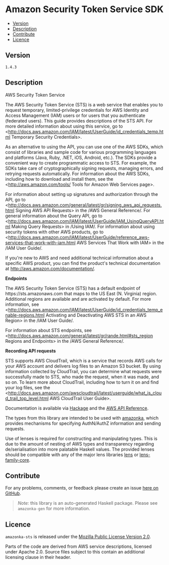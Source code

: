 # Amazon Security Token Service SDK

* [Version](#version)
* [Description](#description)
* [Contribute](#contribute)
* [Licence](#licence)


## Version

`1.4.3`


## Description

AWS Security Token Service

The AWS Security Token Service (STS) is a web service that enables you to request temporary, limited-privilege credentials for AWS Identity and Access Management (IAM) users or for users that you authenticate (federated users). This guide provides descriptions of the STS API. For more detailed information about using this service, go to <http://docs.aws.amazon.com/IAM/latest/UserGuide/id_credentials_temp.html Temporary Security Credentials>.

As an alternative to using the API, you can use one of the AWS SDKs, which consist of libraries and sample code for various programming languages and platforms (Java, Ruby, .NET, iOS, Android, etc.). The SDKs provide a convenient way to create programmatic access to STS. For example, the SDKs take care of cryptographically signing requests, managing errors, and retrying requests automatically. For information about the AWS SDKs, including how to download and install them, see the <http://aws.amazon.com/tools/ Tools for Amazon Web Services page>.

For information about setting up signatures and authorization through the API, go to <http://docs.aws.amazon.com/general/latest/gr/signing_aws_api_requests.html Signing AWS API Requests> in the /AWS General Reference/. For general information about the Query API, go to <http://docs.aws.amazon.com/IAM/latest/UserGuide/IAM_UsingQueryAPI.html Making Query Requests> in /Using IAM/. For information about using security tokens with other AWS products, go to <http://docs.aws.amazon.com/IAM/latest/UserGuide/reference_aws-services-that-work-with-iam.html AWS Services That Work with IAM> in the /IAM User Guide/.

If you\'re new to AWS and need additional technical information about a specific AWS product, you can find the product\'s technical documentation at <http://aws.amazon.com/documentation/>.

__Endpoints__

The AWS Security Token Service (STS) has a default endpoint of https:\/\/sts.amazonaws.com that maps to the US East (N. Virginia) region. Additional regions are available and are activated by default. For more information, see <http://docs.aws.amazon.com/IAM/latest/UserGuide/id_credentials_temp_enable-regions.html Activating and Deactivating AWS STS in an AWS Region> in the /IAM User Guide/.

For information about STS endpoints, see <http://docs.aws.amazon.com/general/latest/gr/rande.html#sts_region Regions and Endpoints> in the /AWS General Reference/.

__Recording API requests__

STS supports AWS CloudTrail, which is a service that records AWS calls for your AWS account and delivers log files to an Amazon S3 bucket. By using information collected by CloudTrail, you can determine what requests were successfully made to STS, who made the request, when it was made, and so on. To learn more about CloudTrail, including how to turn it on and find your log files, see the <http://docs.aws.amazon.com/awscloudtrail/latest/userguide/what_is_cloud_trail_top_level.html AWS CloudTrail User Guide>.

Documentation is available via [Hackage](http://hackage.haskell.org/package/amazonka-sts)
and the [AWS API Reference](https://aws.amazon.com/documentation/).

The types from this library are intended to be used with [amazonka](http://hackage.haskell.org/package/amazonka),
which provides mechanisms for specifying AuthN/AuthZ information and sending requests.

Use of lenses is required for constructing and manipulating types.
This is due to the amount of nesting of AWS types and transparency regarding
de/serialisation into more palatable Haskell values.
The provided lenses should be compatible with any of the major lens libraries
[lens](http://hackage.haskell.org/package/lens) or [lens-family-core](http://hackage.haskell.org/package/lens-family-core).

## Contribute

For any problems, comments, or feedback please create an issue [here on GitHub](https://github.com/brendanhay/amazonka/issues).

> _Note:_ this library is an auto-generated Haskell package. Please see `amazonka-gen` for more information.


## Licence

`amazonka-sts` is released under the [Mozilla Public License Version 2.0](http://www.mozilla.org/MPL/).

Parts of the code are derived from AWS service descriptions, licensed under Apache 2.0.
Source files subject to this contain an additional licensing clause in their header.
